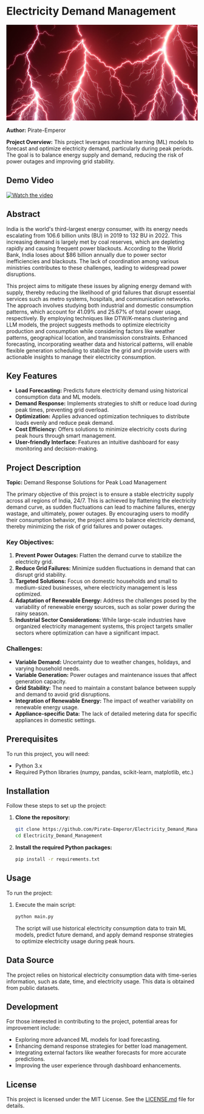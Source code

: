 # Electricity Demand Management

![](header.png)

**Author:** Pirate-Emperor

**Project Overview:** This project leverages machine learning (ML) models to forecast and optimize electricity demand, particularly during peak periods. The goal is to balance energy supply and demand, reducing the risk of power outages and improving grid stability.

## Demo Video
[![Watch the video](https://img.youtube.com/watch?v=3-vEIQ4YiVA/maxresdefault.jpg)](https://www.youtube.com/watch?v=3-vEIQ4YiVA)

## Abstract

India is the world's third-largest energy consumer, with its energy needs escalating from 106.6 billion units (BU) in 2019 to 132 BU in 2022. This increasing demand is largely met by coal reserves, which are depleting rapidly and causing frequent power blackouts. According to the World Bank, India loses about $86 billion annually due to power sector inefficiencies and blackouts. The lack of coordination among various ministries contributes to these challenges, leading to widespread power disruptions.

This project aims to mitigate these issues by aligning energy demand with supply, thereby reducing the likelihood of grid failures that disrupt essential services such as metro systems, hospitals, and communication networks. The approach involves studying both industrial and domestic consumption patterns, which account for 41.09% and 25.67% of total power usage, respectively. By employing techniques like DTW/K-means clustering and LLM models, the project suggests methods to optimize electricity production and consumption while considering factors like weather patterns, geographical location, and transmission constraints. Enhanced forecasting, incorporating weather data and historical patterns, will enable flexible generation scheduling to stabilize the grid and provide users with actionable insights to manage their electricity consumption.

## Key Features

- **Load Forecasting:** Predicts future electricity demand using historical consumption data and ML models.
- **Demand Response:** Implements strategies to shift or reduce load during peak times, preventing grid overload.
- **Optimization:** Applies advanced optimization techniques to distribute loads evenly and reduce peak demand.
- **Cost Efficiency:** Offers solutions to minimize electricity costs during peak hours through smart management.
- **User-friendly Interface:** Features an intuitive dashboard for easy monitoring and decision-making.

## Project Description

**Topic:** Demand Response Solutions for Peak Load Management

The primary objective of this project is to ensure a stable electricity supply across all regions of India, 24/7. This is achieved by flattening the electricity demand curve, as sudden fluctuations can lead to machine failures, energy wastage, and ultimately, power outages. By encouraging users to modify their consumption behavior, the project aims to balance electricity demand, thereby minimizing the risk of grid failures and power outages.

### Key Objectives:

1. **Prevent Power Outages:** Flatten the demand curve to stabilize the electricity grid.
2. **Reduce Grid Failures:** Minimize sudden fluctuations in demand that can disrupt grid stability.
3. **Targeted Solutions:** Focus on domestic households and small to medium-sized businesses, where electricity management is less optimized.
4. **Adaptation of Renewable Energy:** Address the challenges posed by the variability of renewable energy sources, such as solar power during the rainy season.
5. **Industrial Sector Considerations:** While large-scale industries have organized electricity management systems, this project targets smaller sectors where optimization can have a significant impact.

### Challenges:

- **Variable Demand:** Uncertainty due to weather changes, holidays, and varying household needs.
- **Variable Generation:** Power outages and maintenance issues that affect generation capacity.
- **Grid Stability:** The need to maintain a constant balance between supply and demand to avoid grid disruptions.
- **Integration of Renewable Energy:** The impact of weather variability on renewable energy usage.
- **Appliance-specific Data:** The lack of detailed metering data for specific appliances in domestic settings.

## Prerequisites

To run this project, you will need:

- Python 3.x
- Required Python libraries (numpy, pandas, scikit-learn, matplotlib, etc.)

## Installation

Follow these steps to set up the project:

1. **Clone the repository:**

   ```bash
   git clone https://github.com/Pirate-Emperor/Electricity_Demand_Management.git
   cd Electricity_Demand_Management
   ```

2. **Install the required Python packages:**

   ```bash
   pip install -r requirements.txt
   ```

## Usage

To run the project:

1. Execute the main script:

   ```bash
   python main.py
   ```

   The script will use historical electricity consumption data to train ML models, predict future demand, and apply demand response strategies to optimize electricity usage during peak hours.

## Data Source

The project relies on historical electricity consumption data with time-series information, such as date, time, and electricity usage. This data is obtained from public datasets.

## Development

For those interested in contributing to the project, potential areas for improvement include:

- Exploring more advanced ML models for load forecasting.
- Enhancing demand response strategies for better load management.
- Integrating external factors like weather forecasts for more accurate predictions.
- Improving the user experience through dashboard enhancements.

## License

This project is licensed under the MIT License. See the [LICENSE.md](LICENSE.md) file for details.